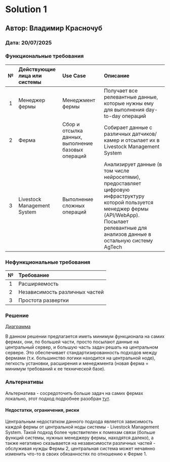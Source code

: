 # Solution 1

## Автор: Владимир Красночуб

### Дата: 20/07/2025

### Функциональные требования

|**№**|**Действующие лица или системы**|**Use Case**|**Описание**|
| :-: | :- | :- | :- |
|1|Менеджер фермы|Менеджмент фермы|Получает все релевантные данные, которые нужны ему для выполнения day-to-day операций|
|2|Ферма|Сбор и отсылка данных, выполнение базовых операций|Собирает данные с различных датчиков/камер и отсылает их в Livestock Management System|
|3|Livestock Management System|Выполнение сложных операций|Анализирует данные (в том числе нейросетями), предоставляет цифровую инфраструктуру которой пользуется менеджер фермы (API/WebApp). Посылает релевантные для анализов данные в остальную систему AgTech|

### Нефункциональные требования

|**№**|**Требование**|
| :-: | :- |
|1|Расширяемость|
|2|Независимость различных частей|
|3|Простота развертки|

### Решение

[Диаграмма](./C1.md)

В данном решении предлагается иметь минимум функционала на самих фермах, они, по большей части, просто посылают данные на центральный сервер, и большую часть задач решать на центральном сервере.
Это обеспечивает стандартизированность подходов между фермами (т.к. большинство логики находится на центральной ноде), легкость установки, расширения и менеджмента (новая ферма = минимум требований к ее технической базе).

### Альтернативы

Альтернатива - сосредоточить больше задач на самих фермах локально, этот подход подробнее разобран [тут](../Solution2/ADR.md).

#### Недостатки, ограничения, риски

Центральным недостатком данного подхода является зависимость каждой фермы от центральной ноды системы - Livestock Management System. Такой подход более чувствителен к помехам связи (больше функций системы, нужных менеджеру фермы, находятся далеко), а также негативно сказывается на независимости различных частей - обслуживая нужды Фермы 2, центральная система может нечаянно изменить что-то в своих обязанностях по отношению к Ферме 1.
